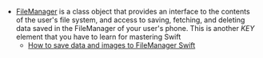 - [FileManager](https://developer.apple.com/documentation/foundation/filemanager) is a class object that provides an interface to the contents of the user's file system, and access to saving, fetching, and deleting data saved in the FileManager of your user's phone. This is another *KEY* element that you have to learn for mastering Swift
	- [How to save data and images to FileManager Swift](https://youtu.be/Yiq-hdhLzVM?si=B8CTqzpQYZLylf_z)